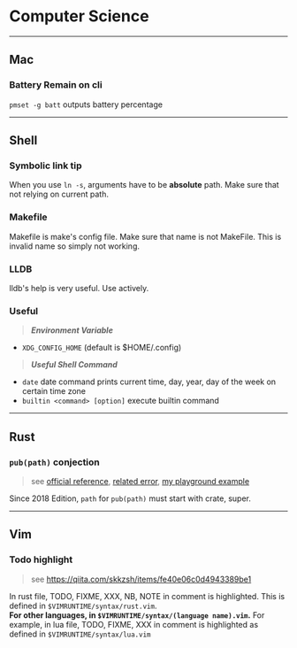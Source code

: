 # Computer Science

---

## Mac

### Battery Remain on cli

`pmset -g batt` outputs battery percentage

---

## Shell

### Symbolic link tip

When you use `ln -s`, arguments have to be **absolute** path.
Make sure that not relying on current path.

### Makefile

Makefile is make's config file. Make sure that name is not MakeFile.
This is invalid name so simply not working.

### LLDB

lldb's help is very useful. Use actively.

### Useful

>***Environment Variable***

- `XDG_CONFIG_HOME` (default is $HOME/.config)

>***Useful Shell Command***

- `date`
date command prints current time, day, year, day of the week on certain time zone
- `builtin <command> [option]`
execute builtin command

---

## Rust

### `pub(path)` conjection

>see [official reference](https://doc.rust-lang.org/reference/visibility-and-privacy.html#pubin-path-pubcrate-pubsuper-and-pubself), [related error](https://doc.rust-lang.org/error-index.html#E0704), [my playground example](https://github.com/ah-y/playground/blob/master/rust/elseeee/src/main.rs)

Since 2018 Edition, `path` for `pub(path)` must start with crate, super.

---

## Vim

### Todo highlight

>see https://qiita.com/skkzsh/items/fe40e06c0d4943389be1

In rust file, TODO, FIXME, XXX, NB, NOTE in comment is highlighted.
This is defined in `$VIMRUNTIME/syntax/rust.vim`.  
**For other languages, in `$VIMRUNTIME/syntax/(language name).vim`.**
For example, in lua file, TODO, FIXME, XXX in comment is highlighted
as defined in  `$VIMRUNTIME/syntax/lua.vim`
